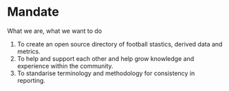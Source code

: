 # Mandate
What we are, what we want to do

1. To create an open source directory of football stastics, derived data and metrics.
2. To help and support each other and help grow knowledge and experience within the community.
3. To standarise terminology and methodology for consistency in reporting.
